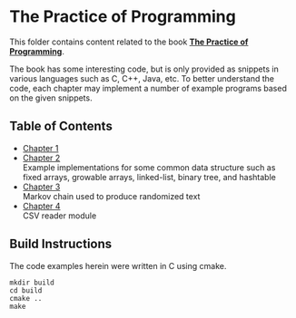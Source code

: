 # The Practice of Programming

This folder contains content related to the book [**The Practice of Programming**](https://www.cs.princeton.edu/~bwk/tpop.webpage/).

The book has some interesting code, but is only provided as snippets in various
languages such as C, C++, Java, etc. To better understand the code, each chapter
may implement a number of example programs based on the given snippets.

## Table of Contents
- [Chapter 1](chapter_01)
- [Chapter 2](chapter_02)  
  Example implementations for some common data structure such as fixed arrays, 
  growable arrays, linked-list, binary tree, and hashtable
- [Chapter 3](chapter_03)  
  Markov chain used to produce randomized text
- [Chapter 4](chapter_04)  
  CSV reader module

## Build Instructions

The code examples herein were written in C using cmake.

```
mkdir build
cd build
cmake ..
make
```
